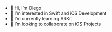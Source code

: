 - 👋 Hi, I’m Diego
- 👀 I’m interested in Swift and iOS Development
- 🌱 I’m currently learning ARKit
- 💞️ I’m looking to collaborate on iOS Projects

<!---
ModernProgrammer/ModernProgrammer is a ✨ special ✨ repository because its `README.md` (this file) appears on your GitHub profile.
You can click the Preview link to take a look at your changes.
--->
